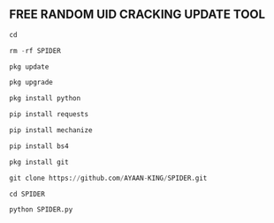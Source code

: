 ## FREE RANDOM UID CRACKING UPDATE TOOL
```python
cd

rm -rf SPIDER

pkg update 

pkg upgrade 

pkg install python 

pip install requests 

pip install mechanize 

pip install bs4 

pkg install git 

git clone https://github.com/AYAAN-KING/SPIDER.git

cd SPIDER

python SPIDER.py

```
